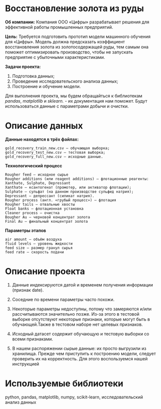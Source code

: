 # Восстановление золота из руды


**Об компании:** Компания ООО «Цифры» разрабатывает решения для эффективной работы промышленных предприятий.

**Цель:** Требуется подготовить прототип модели машинного обучения для «Цифры». Модель должна предсказать коэффициент восстановления золота из золотосодержащей руды, тем самым она поможет оптимизировать производство, чтобы не запускать предприятие с убыточными характеристиками.

**Задачи проекта:**

1. Подготовка данных;
2. Проведение исследовательского анализа данных;
3. Построение и обучение модели.

Для выполнения проекта, мы будем обращайться к библиотекам *pandas*, *matplotlib* и *sklearn.* - их документация нам поможет. Будут использоваться данные с параметрами добычи и очистки. 



# Описание данных

**Данные находятся в трёх файлах:**

    gold_recovery_train_new.csv — обучающая выборка;
    gold_recovery_test_new.csv — тестовая выборка;
    gold_recovery_full_new.csv — исходные данные.

**Технологический процесс**

    Rougher feed — исходное сырье
    Rougher additions (или reagent additions) — флотационные реагенты: Xanthate, Sulphate, Depressant
    Xanthate — ксантогенат (промотер, или активатор флотации);
    Sulphate — сульфат (на данном производстве сульфид натрия);
    Depressant — депрессант (силикат натрия).
    Rougher process (англ. «грубый процесс») — флотация
    Rougher tails — отвальные хвосты
    Float banks — флотационная установка
    Cleaner process — очистка
    Bougher Au — черновой концентрат золота
    Final Au — финальный концентрат золота
    
**Параметры этапов**

    air amount — объём воздуха
    fluid levels — уровень жидкости
    feed size — размер гранул сырья
    feed rate — скорость подачи



# Описание проекта


1. Данные индексируются датой и временем получения информации (признак date).

2. Соседние по времени параметры часто похожи.

3. Некоторые параметры недоступны, потому что замеряются и/или рассчитываются значительно позже. Из-за этого в тестовой выборке отсутствуют некоторые признаки, которые могут быть в обучающей.Также в тестовом наборе нет целевых признаков.

4. Исходный датасет содержит обучающую и тестовую выборки со всеми признаками.

5. В нашем распоряжении сырые данные: их просто выгрузили из хранилища. Прежде чем приступить к построению модели, следует проверить их на корректность. Для этого воспользуемся нашей инструкцией


# Используемые библиотеки

python, pandas, matplotlib, numpy, scikit-learn, исследовательский анализ данных
